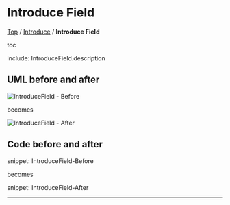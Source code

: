 # Introduce Field

[Top](../) / [Introduce](.) / **Introduce Field**

toc

include: IntroduceField.description

## UML before and after

![IntroduceField - Before](../../uml/Before/Introduce/IntroduceField.svg?raw=true)

becomes

![IntroduceField - After](../../uml/After/Introduce/IntroduceField.svg?raw=true)

## Code before and after

snippet: IntroduceField-Before

becomes

snippet: IntroduceField-After

-----

